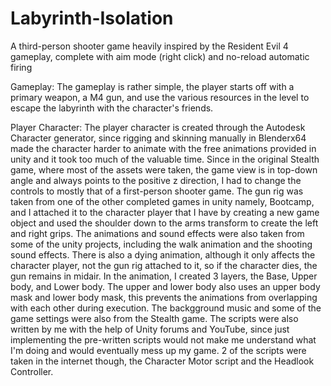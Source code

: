 # Labyrinth-Isolation

A third-person shooter game heavily inspired by the Resident Evil 4 gameplay, complete with aim mode (right click) and no-reload automatic firing

Gameplay:
The gameplay is rather simple, the player starts off with a primary weapon, a M4 gun, and use the various resources in the level to escape
the labyrinth with the character's friends.

Player Character:
The player character is created through the Autodesk Character generator, since rigging and skinning manually in Blenderx64 made the character harder to animate with the free animations provided in unity and it took too much of the valuable time. Since in the original Stealth game, where most of the assets were taken, the game view is in top-down angle and always points to the positive z direction, I had to change the controls to mostly that of a first-person shooter game. The gun rig was taken from one of the other completed games in unity namely, Bootcamp, and I attached it to the character player that I have by creating a new game object and used the shoulder down to the arms transform to create the left and right grips. The animations and sound effects were also taken from some of the unity projects, including the walk animation and the shooting sound effects. There is also a dying animation, although it only affects the character player, not the gun rig attached to it, so if the character dies, the gun remains in midair. In the animation, I created 3 layers, the Base, Upper body, and Lower body. The upper and lower body also uses an upper body mask and lower body mask, this prevents the animations from overlapping with each other during execution. The backgground music and some of the game settings were also from the Stealth game. The scripts were also written by me with the help of Unity forums and YouTube, since just implementing the pre-written scripts would not make me understand what I'm doing and would eventually mess up my game. 2 of the scripts were taken in the internet though, the Character Motor script and the Headlook Controller.
